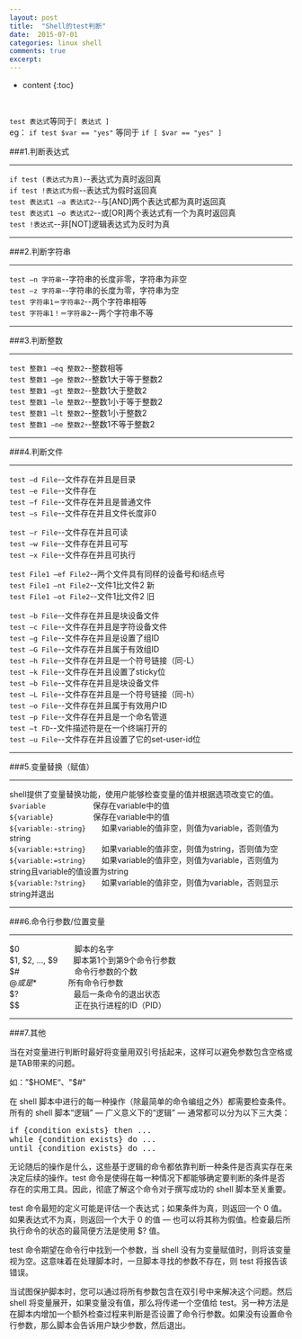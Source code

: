 ```yaml
---
layout: post
title:  "Shell的test判断"
date:  2015-07-01 
categories: linux shell
comments: true
excerpt:
---
```


* content
{:toc}

<br />

`test 表达式`等同于`[ 表达式 ]`  
eg： `if test $var == "yes"` 等同于  `if [ $var == "yes" ]`

###1.判断表达式

---

`if test (表达式为真)`--表达式为真时返回真  
`if test !表达式为假`--表达式为假时返回真  
`test 表达式1 –a 表达式2`--与[AND]两个表达式都为真时返回真  
`test 表达式1 –o 表达式2`--或[OR]两个表达式有一个为真时返回真  
`test !表达式`--非[NOT]逻辑表达式为反时为真

---

###2.判断字符串

---

`test –n 字符串`--字符串的长度非零，字符串为非空  
`test –z 字符串`--字符串的长度为零，字符串为空  
`test 字符串1＝字符串2`--两个字符串相等  
`test 字符串1！＝字符串2`--两个字符串不等  

---

###3.判断整数  

---

`test 整数1 –eq 整数2`--整数相等  
`test 整数1 –ge 整数2`--整数1大于等于整数2  
`test 整数1 –gt 整数2`--整数1大于整数2  
`test 整数1 –le 整数2`--整数1小于等于整数2  
`test 整数1 –lt 整数2`--整数1小于整数2  
`test 整数1 –ne 整数2`--整数1不等于整数2  

---

###4.判断文件  

---

`test –d File`--文件存在并且是目录  
`test –e File`--文件存在  
`test –f File`--文件存在并且是普通文件  
`test –s File`--文件存在并且文件长度非0  

`test –r File`--文件存在并且可读  
`test –w File`--文件存在并且可写  
`test –x File`--文件存在并且可执行  

`test File1 –ef File2`--两个文件具有同样的设备号和i结点号  
`test File1 –nt File2`--文件1比文件2 新  
`test File1 –ot File2`--文件1比文件2 旧  

`test –b File`--文件存在并且是块设备文件  
`test –c File`--文件存在并且是字符设备文件  
`test –g File`--文件存在并且是设置了组ID  
`test –G File`--文件存在并且属于有效组ID  
`test –h File`--文件存在并且是一个符号链接（同-L）  
`test –k File`--文件存在并且设置了sticky位  
`test –b File`--文件存在并且是块设备文件  
`test –L File`--文件存在并且是一个符号链接（同-h）  
`test –o File`--文件存在并且属于有效用户ID  
`test –p File`--文件存在并且是一个命名管道  
`test –t FD`--文件描述符是在一个终端打开的  
`test –u File`--文件存在并且设置了它的set-user-id位  


---

###5.变量替换（赋值）

---

shell提供了变量替换功能，使用户能够检查变量的值并根据选项改变它的值。  
`$variable`　　　　　　保存在variable中的值  
`${variable}`　　　　　保存在variable中的值  
`${variable:-string}`　　如果variable的值非空，则值为variable，否则值为string  
`${variable:+string}`　　如果variable的值非空，则值为string，否则值为空  
`${variable:=string}`　　如果variable的值非空，则值为variable，否则值为string且variable的值设置为string  
`${variable:?string}`　　如果variable的值非空，则值为variable，否则显示string并退出  

---

###6.命令行参数/位置变量

---

$0　　　　　　　脚本的名字  
$1, $2, ..., $9　　脚本第1个到第9个命令行参数  
$#　　　　　　　命令行参数的个数  
$@或是$*　　　　所有命令行参数  
$?　　　　　　　最后一条命令的退出状态  
$$　　　　　　　正在执行进程的ID（PID）  

---

###7.其他

当在对变量进行判断时最好将变量用双引号括起来，这样可以避免参数包含空格或是TAB带来的问题。

如：”$HOME“、"$#"

在 shell 脚本中进行的每一种操作（除最简单的命令编组之外）都需要检查条件。所有的 shell 脚本“逻辑” — 广义意义下的“逻辑” — 通常都可以分为以下三大类：

<pre>
if {condition exists} then ...  
while {condition exists} do ...  
until {condition exists} do ...  
</pre>

无论随后的操作是什么，这些基于逻辑的命令都依靠判断一种条件是否真实存在来决定后续的操作。test 命令是使得在每一种情况下都能够确定要判断的条件是否存在的实用工具。因此，彻底了解这个命令对于撰写成功的 shell 脚本至关重要。  

test 命令最短的定义可能是评估一个表达式；如果条件为真，则返回一个 0 值。如果表达式不为真，则返回一个大于 0 的值 — 也可以将其称为假值。检查最后所执行命令的状态的最简便方法是使用 $? 值。  

test 命令期望在命令行中找到一个参数，当 shell 没有为变量赋值时，则将该变量视为空。这意味着在处理脚本时，一旦脚本寻找的参数不存在，则 test 将报告该错误。  

当试图保护脚本时，您可以通过将所有参数包含在双引号中来解决这个问题。然后 shell 将变量展开，如果变量没有值，那么将传递一个空值给 test。另一种方法是在脚本内增加一个额外检查过程来判断是否设置了命令行参数。如果没有设置命令行参数，那么脚本会告诉用户缺少参数，然后退出。  

